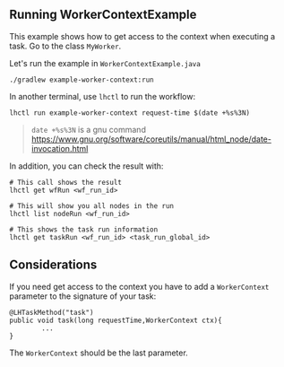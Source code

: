 ## Running WorkerContextExample

This example shows how to get access to the context when executing a task.
Go to the class `MyWorker`.

Let's run the example in `WorkerContextExample.java`

```
./gradlew example-worker-context:run
```

In another terminal, use `lhctl` to run the workflow:

```
lhctl run example-worker-context request-time $(date +%s%3N)
```

> `date +%s%3N` is a gnu command https://www.gnu.org/software/coreutils/manual/html_node/date-invocation.html

In addition, you can check the result with:

```
# This call shows the result
lhctl get wfRun <wf_run_id>

# This will show you all nodes in the run
lhctl list nodeRun <wf_run_id>

# This shows the task run information
lhctl get taskRun <wf_run_id> <task_run_global_id>
```

## Considerations

If you need get access to the context you have to add a `WorkerContext`
parameter to the signature of your task:

```
@LHTaskMethod("task")
public void task(long requestTime,WorkerContext ctx){
        ...
}
```

The `WorkerContext` should be the last parameter.
